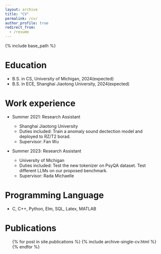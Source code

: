 ```yaml
---
layout: archive
title: "CV"
permalink: /cv/
author_profile: true
redirect_from:
  - /resume
---
```


{% include base_path %}

Education
======
* B.S. in CS, University of Michigan, 2024(expected)
* B.S. in ECE, Shanghai Jiaotong University, 2024(expected)

Work experience
======
* Summer 2021: Research Assistant
  * Shanghai Jiaotong University
  * Duties included: Train a anomaly sound dectection model and deployed to RZ/T2 borad.
  * Supervisor: Fan Wu

* Summer 2023: Research Assistant
  * University of Michigan
  * Duties included: Test the new tokenizer on PsyQA dataset. Test different LLMs on our proposed benchmark.
  * Supervisor: Rada Michaelle
  
Programming Language
======
* C, C++, Python, Elm, SQL, Latex, MATLAB

Publications
======
  <ul>{% for post in site.publications %}
    {% include archive-single-cv.html %}
  {% endfor %}</ul>

<!--  
Talks
======
  <ul>{% for post in site.talks %}
    {% include archive-single-talk-cv.html %}
  {% endfor %}</ul>
  
Teaching
======
  <ul>{% for post in site.teaching %}
    {% include archive-single-cv.html %}
  {% endfor %}</ul>
   -->
